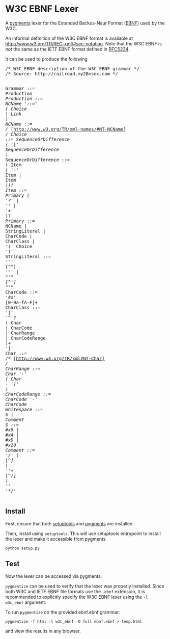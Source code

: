 # W3C EBNF Lexer

A [pygments][] lexer for the Extended Backus-Naur Format ([EBNF][]) used
by the W3C.

An informal definition of the W3C EBNF format is available at
http://www.w3.org/TR/REC-xml/#sec-notation. Note that the W3C EBNF is
*not* the same as the IETF EBNF format defined in [RFC5234][].

It can be used to produce the following

<div class="highlight highlight-w3c_ebnf"><pre><span class="cm">/* W3C EBNF description of the W3C EBNF grammar */</span>
<span class="cm">/* Source: http://railroad.my28msec.com */</span>

<span class="n">Grammar</span>              <span class="o">::=</span> <span class="n">Production</span><span class="o">*</span><span class="-Break"></span>
<span class="n">Production</span>           <span class="o">::=</span> <span class="n">NCName</span> <span class="s1">&#39;::=&#39;</span> <span class="p">(</span> <span class="n">Choice</span> <span class="o">|</span> <span class="n">Link</span> <span class="p">)</span><span class="-Break"></span>
<span class="n">NCName</span>               <span class="o">::=</span> <span class="cm">/* [http://www.w3.org/TR/xml-names/#NT-NCName] */</span><span class="-Break"></span>
<span class="n">Choice</span>               <span class="o">::=</span> <span class="n">SequenceOrDifference</span> <span class="p">(</span> <span class="s1">&#39;|&#39;</span> <span class="n">SequenceOrDifference</span> <span class="p">)</span><span class="o">*</span><span class="-Break"></span>
<span class="n">SequenceOrDifference</span> <span class="o">::=</span> <span class="p">(</span> <span class="n">Item</span> <span class="p">(</span> <span class="s1">&#39;-&#39;</span> <span class="n">Item</span> <span class="o">|</span> <span class="n">Item</span><span class="o">*</span> <span class="p">))</span><span class="o">?</span><span class="-Break"></span>
<span class="n">Item</span>                 <span class="o">::=</span> <span class="n">Primary</span> <span class="p">(</span> <span class="s1">&#39;?&#39;</span> <span class="o">|</span> <span class="s1">&#39;*&#39;</span> <span class="o">|</span> <span class="s1">&#39;+&#39;</span> <span class="p">)</span><span class="o">?</span><span class="-Break"></span>
<span class="n">Primary</span>              <span class="o">::=</span> <span class="n">NCName</span> <span class="o">|</span> <span class="n">StringLiteral</span> <span class="o">|</span> <span class="n">CharCode</span> <span class="o">|</span> <span class="n">CharClass</span> <span class="o">|</span> <span class="s1">&#39;(&#39;</span> <span class="n">Choice</span> <span class="s1">&#39;)&#39;</span><span class="-Break"></span>
<span class="n">StringLiteral</span>        <span class="o">::=</span> <span class="s1">&#39;&quot;&#39;</span> <span class="p">[</span><span class="o">^</span><span class="l">&quot;</span><span class="p">]</span><span class="o">*</span> <span class="s1">&#39;&quot;&#39;</span> <span class="o">|</span> <span class="s2">&quot;&#39;&quot;</span> <span class="p">[</span><span class="o">^</span><span class="l">&#39;</span><span class="p">]</span><span class="o">*</span> <span class="s2">&quot;&#39;&quot;</span><span class="-Break"></span>
<span class="n">CharCode</span>             <span class="o">::=</span> <span class="s1">&#39;#x&#39;</span> <span class="p">[</span><span class="l">0</span><span class="o">-</span><span class="l">9a</span><span class="o">-</span><span class="l">fA</span><span class="o">-</span><span class="l">F</span><span class="p">]</span><span class="o">+</span><span class="-Break"></span>
<span class="n">CharClass</span>            <span class="o">::=</span> <span class="s1">&#39;[&#39;</span> <span class="s1">&#39;^&#39;</span><span class="o">?</span> <span class="p">(</span> <span class="n">Char</span> <span class="o">|</span> <span class="n">CharCode</span> <span class="o">|</span> <span class="n">CharRange</span> <span class="o">|</span> <span class="n">CharCodeRange</span> <span class="p">)</span><span class="o">+</span> <span class="s1">&#39;]&#39;</span><span class="-Break"></span>
<span class="n">Char</span>                 <span class="o">::=</span> <span class="cm">/* [http://www.w3.org/TR/xml#NT-Char] */</span><span class="-Break"></span>
<span class="n">CharRange</span>            <span class="o">::=</span> <span class="n">Char</span> <span class="s1">&#39;-&#39;</span> <span class="p">(</span> <span class="n">Char</span> <span class="o">-</span> <span class="s1">&#39;]&#39;</span> <span class="p">)</span><span class="-Break"></span>
<span class="n">CharCodeRange</span>        <span class="o">::=</span> <span class="n">CharCode</span> <span class="s1">&#39;-&#39;</span> <span class="n">CharCode</span><span class="-Break"></span>
<span class="n">Whitespace</span>           <span class="o">::=</span> <span class="n">S</span> <span class="o">|</span> <span class="n">Comment</span><span class="-Break"></span>
<span class="n">S</span>                    <span class="o">::=</span> <span class="l">#x9</span> <span class="o">|</span> <span class="l">#xA</span> <span class="o">|</span> <span class="l">#xD</span> <span class="o">|</span> <span class="l">#x20</span><span class="-Break"></span>
<span class="n">Comment</span>              <span class="o">::=</span> <span class="s1">&#39;/*&#39;</span> <span class="p">(</span> <span class="p">[</span><span class="o">^</span><span class="l">*</span><span class="p">]</span> <span class="o">|</span> <span class="s1">&#39;*&#39;</span><span class="o">+</span> <span class="p">[</span><span class="o">^</span><span class="l">*/</span><span class="p">]</span> <span class="p">)</span><span class="o">*</span> <span class="s1">&#39;*&#39;</span><span class="o">*</span> <span class="s1">&#39;*/&#39;</span><span class="-Break"></span>
</pre></div>

## Install

First, ensure that both [setuptools][] and [pygments][] are installed.

Then,  install using `setuptools`. This will use setuptools entrypoint
to install the lexer and make it accessible from pygments

```
python setup.py
```

## Test

Now the lexer can be accessed via pygments.

`pygmentize` can be used to verify that the lexer was properly
installed. Since both W3C and IETF EBNF file formats use the `.ebnf`
extension, it is recommended to explicitly specify the W3C EBNF lexer
using the `-l w3c_ebnf` argument.

To run `pygmentize` on the provided ebnf.ebnf grammar:

```
pygmentize -f html -l w3c_ebnf -O full ebnf.ebnf > temp.html
```

and view the results in any browser.


[pygments]: http://pygments.org/
[EBNF]: http://en.wikipedia.org/wiki/Extended_Backus%E2%80%93Naur_Form
[RFC5234]: http://tools.ietf.org/html/rfc5234
[setuptools]: https://pypi.python.org/pypi/setuptools
